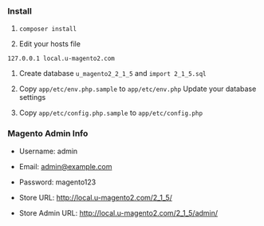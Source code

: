 ### Install

1. `composer install`

1. Edit your hosts file

`127.0.0.1 local.u-magento2.com`

1. Create database `u_magento2_2_1_5` and `import 2_1_5.sql`

1. Copy `app/etc/env.php.sample` to `app/etc/env.php`
Update your database settings

1. Copy `app/etc/config.php.sample` to `app/etc/config.php`


### Magento Admin Info
- Username: admin
- Email: admin@example.com
- Password: magento123


- Store URL: http://local.u-magento2.com/2_1_5/
- Store Admin URL: http://local.u-magento2.com/2_1_5/admin/

